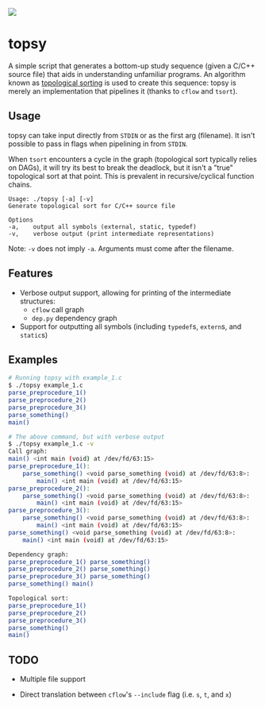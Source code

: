 ![](https://s4.gifyu.com/images/W7AjGejjKX.gif)

# topsy

A simple script that generates a bottom-up study sequence (given a C/C++ source file) that aids in understanding unfamiliar programs. An algorithm known as [topological sorting](https://en.wikipedia.org/wiki/Topological_sorting) is used to create this sequence: topsy is merely an implementation that pipelines it (thanks to `cflow` and `tsort`).

## Usage

topsy can take input directly from `STDIN` or as the first arg (filename). It isn't possible to pass in flags when pipelining in from `STDIN`.

When `tsort` encounters a cycle in the graph (topological sort typically relies on DAGs), it will try its best to break the deadlock, but it isn't a "true" topological sort at that point. This is prevalent in recursive/cyclical function chains.

```
Usage: ./topsy [-a] [-v]
Generate topological sort for C/C++ source file

Options
-a,    output all symbols (external, static, typedef)
-v,    verbose output (print intermediate representations)
```

Note: `-v` does not imply `-a`. Arguments must come after the filename.

## Features

- Verbose output support, allowing for printing of the intermediate structures:
  - `cflow` call graph
  - `dep.py` dependency graph
- Support for outputting all symbols (including `typedef`s, `extern`s, and `static`s)

## Examples

```bash
# Running topsy with example_1.c
$ ./topsy example_1.c
parse_preprocedure_1()
parse_preprocedure_2()
parse_preprocedure_3()
parse_something()
main()
```

```bash
# The above command, but with verbose output
$ ./topsy example_1.c -v
Call graph:
main() <int main (void) at /dev/fd/63:15>
parse_preprocedure_1():
    parse_something() <void parse_something (void) at /dev/fd/63:8>:
        main() <int main (void) at /dev/fd/63:15>
parse_preprocedure_2():
    parse_something() <void parse_something (void) at /dev/fd/63:8>:
        main() <int main (void) at /dev/fd/63:15>
parse_preprocedure_3():
    parse_something() <void parse_something (void) at /dev/fd/63:8>:
        main() <int main (void) at /dev/fd/63:15>
parse_something() <void parse_something (void) at /dev/fd/63:8>:
    main() <int main (void) at /dev/fd/63:15>

Dependency graph:
parse_preprocedure_1() parse_something()
parse_preprocedure_2() parse_something()
parse_preprocedure_3() parse_something()
parse_something() main()

Topological sort:
parse_preprocedure_1()
parse_preprocedure_2()
parse_preprocedure_3()
parse_something()
main()
```

## TODO

- Multiple file support

- Direct translation between `cflow`'s `--include` flag (i.e. `s`, `t`, and `x`)